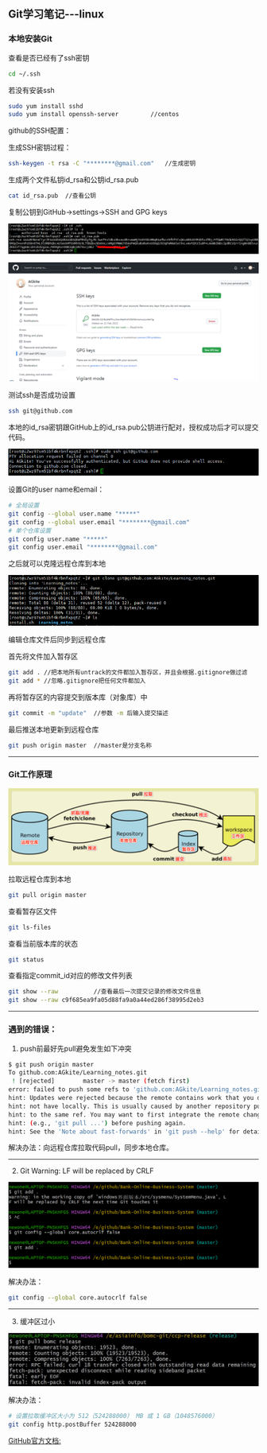 ## **Git学习笔记---linux**

### **本地安装Git**

查看是否已经有了ssh密钥

```bash
cd ~/.ssh			
```

若没有安装ssh

```bash
sudo yum install sshd 			
sudo yum install openssh-server			//centos
```

 github的SSH配置：

 生成SSH密钥过程：

```bash
ssh-keygen -t rsa -C "********@gmail.com"	//生成密钥
```

生成两个文件私钥id_rsa和公钥id_rsa.pub

```bash
cat id_rsa.pub	//查看公钥
```

复制公钥到GitHub->settings->SSH and GPG keys

![](images/aliyunssh1.PNG)

![](images/githubsettingskeys.PNG)

测试ssh是否成功设置

```bash
ssh git@github.com
```

本地的id_rsa密钥跟GitHub上的id_rsa.pub公钥进行配对，授权成功后才可以提交代码。

![](images/aliyunssh2.PNG)

设置Git的user name和email：

```bash
# 全局设置
git config --global user.name "*****"
git config --global user.email "********@gmail.com"
# 单个仓库设置
git config user.name "*****"
git config user.email "********@gmail.com"
```

之后就可以克隆远程仓库到本地

![](images/aliyunssh3.PNG)

编辑仓库文件后同步到远程仓库

首先将文件加入暂存区

```bash
git add . //把本地所有untrack的文件都加入暂存区，并且会根据.gitignore做过滤
git add * //忽略.gitignore把任何文件都加入
```

再将暂存区的内容提交到版本库（对象库）中

```bash
git commit -m "update"	//参数 -m 后输入提交描述
```

最后推送本地更新到远程仓库

```bash
git push origin master	//master是分支名称
```

---

### Git工作原理

![](images/Fig.1.png)

 拉取远程仓库到本地

```bash
git pull origin master
```

查看暂存区文件

```bash
git ls-files
```

查看当前版本库的状态

```bash
git status  
```

查看指定commit_id对应的修改文件列表

```bash
git show --raw 			//查看最后一次提交记录的修改文件信息
git show --raw c9f685ea9fa05d88fa9a0a44ed286f38995d2eb3
```

---

### **遇到的错误：**

1. push前最好先pull避免发生如下冲突

```bash
$ git push origin master
To github.com:AGkite/Learning_notes.git
 ! [rejected]        master -> master (fetch first)
error: failed to push some refs to 'github.com:AGkite/Learning_notes.git'
hint: Updates were rejected because the remote contains work that you do
hint: not have locally. This is usually caused by another repository pushing
hint: to the same ref. You may want to first integrate the remote changes
hint: (e.g., 'git pull ...') before pushing again.
hint: See the 'Note about fast-forwards' in 'git push --help' for details.
```
解决办法：向远程仓库拉取代码pull，同步本地仓库。

---

2. Git Warning: LF will be replaced by CRLF

<img src="images/Snipaste_2022-08-10_13-29-20.png" style="zoom:50%;" />

解决办法：

```bash
git config --global core.autocrlf false
```

---

3. 缓冲区过小

![](images/Snipaste_2024-08-12_11-35-14.jpg)

解决办法：

```bash
# 设置拉取缓冲区大小为 512（524288000） MB 或 1 GB（1048576000）
git config http.postBuffer 524288000
```

[GitHub官方文档:](https://docs.github.com/cn)









